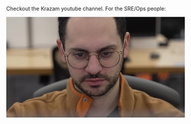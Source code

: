 Checkout the Krazam youtube channel. For the SRE/Ops people:

[![Krazam](code/diagrams/krazam-youtube-sre.png)](https://www.youtube.com/watch?v=ia8Q51ouA_s)
